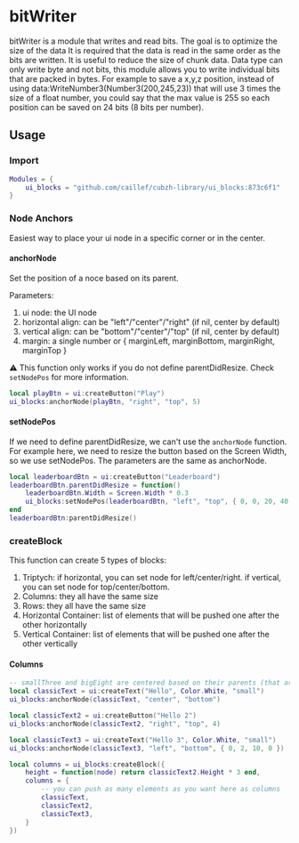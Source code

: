 # bitWriter
bitWriter is a module that writes and read bits.
The goal is to optimize the size of the data
It is required that the data is read in the same order as the bits are written.
It is useful to reduce the size of chunk data.
Data type can only write byte and not bits, this module allows you to write individual bits that are packed in bytes.
For example to save a x,y,z position, instead of using data:WriteNumber3(Number3(200,245,23)) that will use 3 times the size of a float number, you could say that the max value is 255 so each position can be saved on 24 bits (8 bits per number).

## Usage

### Import

```lua
Modules = {
	ui_blocks = "github.com/caillef/cubzh-library/ui_blocks:873c6f1"
}
```

### Node Anchors

Easiest way to place your ui node in a specific corner or in the center.

#### anchorNode

Set the position of a noce based on its parent.

Parameters:
1) ui node: the UI node
2) horizontal align: can be "left"/"center"/"right" (if nil, center by default)
3) vertical align: can be "bottom"/"center"/"top" (if nil, center by default)
4) margin: a single number or { marginLeft, marginBottom, marginRight, marginTop }

⚠️ This function only works if you do not define parentDidResize. Check `setNodePos` for more information.

```lua
local playBtn = ui:createButton("Play")
ui_blocks:anchorNode(playBtn, "right", "top", 5)
```

#### setNodePos

If we need to define parentDidResize, we can't use the `anchorNode` function. For example here, we need to resize the button based on the Screen Width, so we use setNodePos. The parameters are the same as anchorNode.

```lua
local leaderboardBtn = ui:createButton("Leaderboard")
leaderboardBtn.parentDidResize = function()
    leaderboardBtn.Width = Screen.Width * 0.3
    ui_blocks:setNodePos(leaderboardBtn, "left", "top", { 0, 0, 20, 40 }) -- 20 margin left, 40 margin top
end
leaderboardBtn:parentDidResize()
```

### createBlock

This function can create 5 types of blocks:

1) Triptych: if horizontal, you can set node for left/center/right. if vertical, you can set node for top/center/bottom.
2) Columns: they all have the same size
3) Rows: they all have the same size
4) Horizontal Container: list of elements that will be pushed one after the other horizontally
5) Vertical Container: list of elements that will be pushed one after the other vertically

#### Columns

```lua
-- smallThree and bigEight are centered based on their parents (that are columns)
local classicText = ui:createText("Hello", Color.White, "small")
ui_blocks:anchorNode(classicText, "center", "bottom")

local classicText2 = ui:createButton("Hello 2")
ui_blocks:anchorNode(classicText2, "right", "top", 4)

local classicText3 = ui:createText("Hello 3", Color.White, "small")
ui_blocks:anchorNode(classicText3, "left", "bottom", { 0, 2, 10, 0 })

local columns = ui_blocks:createBlock({
    height = function(node) return classicText2.Height * 3 end,
    columns = {
        -- you can push as many elements as you want here as columns
        classicText,
        classicText2,
        classicText3,
    }
})
```